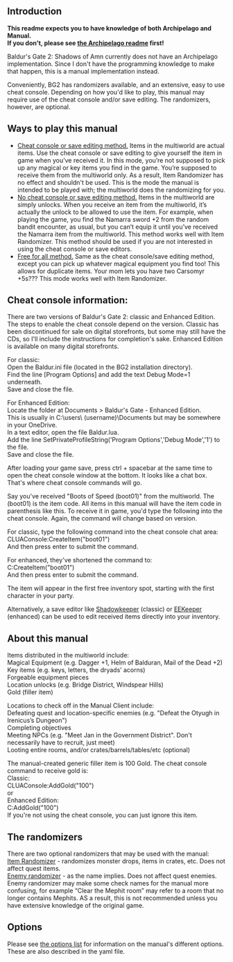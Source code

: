 ## Introduction
<b>This readme expects you to have knowledge of both Archipelago and Manual.<br/>If you don't, please see [the Archipelago readme](Archipelago_README.md) first!</b>

Baldur's Gate 2: Shadows of Amn currently does not have an Archipelago implementation. Since I don't have the programming knowledge to make that happen, this is a manual implementation instead.

Conveniently, BG2 has randomizers available, and an extensive, easy to use cheat console. Depending on how you'd like to play, this manual may require use of the cheat console and/or save editing. The randomizers, however, are optional.

## Ways to play this manual
<ul><li><u>Cheat console or save editing method.</u> Items in the multiworld are actual items. Use the cheat console or save editing to give yourself the item in game when you’ve received it. In this mode, you’re not supposed to pick up any magical or key items you find in the game. You’re supposed to receive them from the multiworld only. As a result, Item Randomizer has no effect and shouldn't be used. This is the mode the manual is intended to be played with; the multiworld does the randomizing for you.</li>
<li><u>No cheat console or save editing method.</u> Items in the multiworld are simply unlocks. When you receive an item from the multiworld, it’s actually the unlock to be allowed to use the item. For example, when playing the game, you find the Namarra sword +2 from the random bandit encounter, as usual, but you can’t equip it until you’ve received the Namarra item from the multiworld. This method works well with Item Randomizer. This method should be used if you are not interested in using the cheat console or save editors.</li>
<li><u>Free for all method.</u> Same as the cheat console/save editing method, except you can pick up whatever magical equipment you find too! This allows for duplicate items. Your mom lets you have two Carsomyr +5s??? This mode works well with Item Randomizer.</li>
</ul>

## Cheat console information:
There are two versions of Baldur's Gate 2: classic and Enhanced Edition. The steps to enable the cheat console depend on the version. Classic has been discontinued for sale on digital storefronts, but some may still have the CDs, so I'll include the instructions for completion's sake. Enhanced Edition is available on many digital storefronts. 

For classic:<br/>
Open the Baldur.ini file (located in the BG2 installation directory).<br/>
Find the line [Program Options] and add the text Debug Mode=1 underneath.<br/>
Save and close the file.

For Enhanced Edition:<br/>
Locate the folder at Documents > Baldur's Gate - Enhanced Edition.<br/>
This is usually in  C:\users\ (username)\Documents but may be somewhere in your OneDrive.<br/>
In a text editor, open the file Baldur.lua.<br/>
Add the line SetPrivateProfileString('Program Options','Debug Mode','1') to the file.<br/>
Save and close the file.

After loading your game save, press ctrl + spacebar at the same time to open the cheat console window at the bottom. It looks like a chat box. That's where cheat console commands will go.

Say you've received "Boots of Speed (boot01)" from the multiworld. The (boot01) is the item code. All items in this manual will have the item code in parenthesis like this. To receive it in game, you'd type the following into the cheat console. Again, the command will change based on version.

For classic, type the following command into the cheat console chat area:<br/>
CLUAConsole:CreateItem("boot01")<br/>
And then press enter to submit the command.

For enhanced, they've shortened the command to:<br/>
C:CreateItem("boot01")<br/>
And then press enter to submit the command.

The item will appear in the first free inventory spot, starting with the first character in your party.

Alternatively, a save editor like <a href="https://sorcerers.net/Games/BG2/index_editors.php">Shadowkeeper</a> (classic) or <a href="https://sourceforge.net/projects/eekeeper/">EEKeeper</a> (enhanced) can be used to edit received items directly into your inventory.

## About this manual
Items distributed in the multiworld include:<br/>
Magical Equipment (e.g. Dagger +1, Helm of Balduran, Mail of the Dead +2)<br/>
Key items (e.g. keys, letters, the dryads’ acorns)<br/>
Forgeable equipment pieces<br/>
Location unlocks (e.g. Bridge District, Windspear Hills)<br/>
Gold (filler item)

Locations to check off in the Manual Client include:<br/>
Defeating quest and location-specific enemies (e.g. "Defeat the Otyugh in Irenicus’s Dungeon")<br/>
Completing objectives<br/>
Meeting NPCs (e.g. "Meet Jan in the Government District". Don't necessarily have to recruit, just meet)<br/>
Looting entire rooms, and/or crates/barrels/tables/etc (optional)

The manual-created generic filler item is 100 Gold. The cheat console command to receive gold is:<br/>
Classic:<br/>
CLUAConsole:AddGold("100")<br/>
or<br/>
Enhanced Edition:<br/>
C:AddGold("100")<br/>
If you're not using the cheat console, you can just ignore this item.

## The randomizers
There are two optional randomizers that may be used with the manual:<br/>
<a href="https://www.gibberlings3.net/mods/items/item_rand/">Item Randomizer</a> - randomizes monster drops, items in crates, etc. Does not affect quest items.<br/>
<a href="https://www.gibberlings3.net/mods/tweaks/enemy_randomizer/">Enemy randomizer</a> - as the name implies. Does not affect quest enemies. Enemy randomizer may make some check names for the manual more confusing, for example “Clear the Mephit room” may refer to a room that no longer contains Mephits. AS a result, this is not recommended unless you have extensive knowledge of the original game.

## Options
Please see [the options list](optionslist.md) for information on the manual's different options. These are also described in the yaml file.